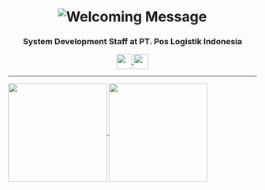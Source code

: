 <h1 align="center">
				<img src="https://readme-typing-svg.demolab.com?font=Fira+Code&size=30&pause=1000&color=F7D078&background=77FF3A00&center=true&vCenter=true&random=false&width=900&lines=Welcome+to+my+professional+profile😆;I+am+Muhammad+Syiarul+Amrullah" alt="Welcoming Message">
		</h1>
		<h3 align="center">System Development Staff at PT. Pos Logistik Indonesia</h3>
  <div align="center">
	  <a href="https://www.linkedin.com/in/muhammad-syiarul-amrullah/">
	  <img align="center" height="30" src="https://img.shields.io/badge/linkedin-%230077B5.svg?style=for-the-badge&logo=linkedin&logoColor=white" />
	  </a>
	  <a href="https://medium.com/@syiarul45">
	  <img align="center" height="30" src="https://img.shields.io/badge/Medium-12100E?style=for-the-badge&logo=medium&logoColor=white" />
	  </a>
  </div>
  <hr>
  <a href="https://github.com/anuraghazra/github-readme-stats">
  <img align="center" height="200" src="https://github-readme-stats.vercel.app/api?username=muhammadarl" />
</a>
<a href="https://github.com/anuraghazra/convoychat">
  <img align="center" height="200" src="https://github-readme-stats.vercel.app/api/top-langs?username=muhammadarl&layout=compact&langs_count=8&card_width=320" />
</a>



